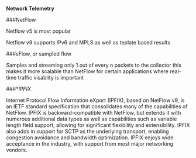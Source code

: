 **Network Telemetry**

###NetFlow

Netflow v5 is most popular

Netflow v9 supports IPv6 and MPLS as well as teplate based results


###sFlow, or sampled flow

 Samples and streaming only 1 out of every n packets to the collector this makes it more scalable than NetFlow for certain applications where real-time traffic visablity is important

###**IPFIX*

Internet Protocol Flow Information eXport (IPFIX), based on NetFlow v9, is an IETF standard specification that consolidates many of the capabilities of NetFlow. IPFIX is backward-compatible with NetFlow, but extends it with numerous additional data types as well as capabilities such as variable length field support, allowing for significant flexibility and extensibility. 
IPFIX also adds in support for SCTP as the underlying transport, enabling congestion avoidance and bandwidth optimization. IPFIX enjoys wide acceptance in the industry, with support from most major networking vendors.
